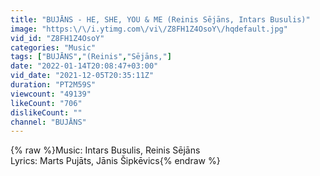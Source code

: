 ```yaml
---
title: "BUJĀNS - HE, SHE, YOU & ME (Reinis Sējāns, Intars Busulis)"
image: "https:\/\/i.ytimg.com\/vi\/Z8FH1Z4OsoY\/hqdefault.jpg"
vid_id: "Z8FH1Z4OsoY"
categories: "Music"
tags: ["BUJĀNS","(Reinis","Sējāns,"]
date: "2022-01-14T20:08:47+03:00"
vid_date: "2021-12-05T20:35:11Z"
duration: "PT2M59S"
viewcount: "49139"
likeCount: "706"
dislikeCount: ""
channel: "BUJĀNS"
---
```

{% raw %}Music: Intars Busulis, Reinis Sējāns<br />Lyrics: Marts Pujāts, Jānis Šipkēvics{% endraw %}
